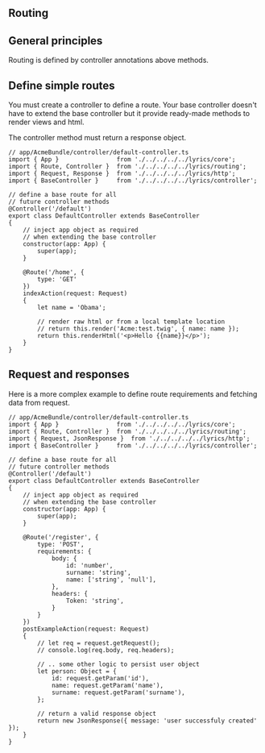 Routing
------

## General principles

Routing is defined by controller annotations above methods.

## Define simple routes

You must create a controller to define a route. Your base controller doesn't have to extend
the base controller but it provide ready-made methods to render views and html.

The controller method must return a response object.

```node
// app/AcmeBundle/controller/default-controller.ts
import { App }                from './../../../../lyrics/core';
import { Route, Controller }  from './../../../../lyrics/routing';
import { Request, Response }  from './../../../../lyrics/http';
import { BaseController }     from './../../../../lyrics/controller';

// define a base route for all
// future controller methods
@Controller('/default')
export class DefaultController extends BaseController
{
    // inject app object as required
    // when extending the base controller
    constructor(app: App) {
        super(app);
    }

    @Route('/home', {
        type: 'GET'
    })
    indexAction(request: Request)
    {
        let name = 'Obama';
        
        // render raw html or from a local template location
        // return this.render('Acme:test.twig', { name: name });
        return this.renderHtml('<p>Hello {{name}}</p>');
    }
}
```

## Request and responses

Here is a more complex example to define route requirements and fetching data from request.

```node
// app/AcmeBundle/controller/default-controller.ts
import { App }                from './../../../../lyrics/core';
import { Route, Controller }  from './../../../../lyrics/routing';
import { Request, JsonResponse }  from './../../../../lyrics/http';
import { BaseController }     from './../../../../lyrics/controller';

// define a base route for all
// future controller methods
@Controller('/default')
export class DefaultController extends BaseController
{
    // inject app object as required
    // when extending the base controller
    constructor(app: App) {
        super(app);
    }

    @Route('/register', {
        type: 'POST',
        requirements: {
            body: {
                id: 'number',
                surname: 'string',
                name: ['string', 'null'],
            },
            headers: {
                Token: 'string',
            }
        }
    })
    postExampleAction(request: Request)
    {
        // let req = request.getRequest();
        // console.log(req.body, req.headers);

        // .. some other logic to persist user object
        let person: Object = {
            id: request.getParam('id'),
            name: request.getParam('name'),
            surname: request.getParam('surname'),
        };

        // return a valid response object
        return new JsonResponse({ message: 'user successfuly created' });
    }
}
```
